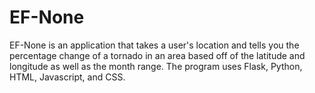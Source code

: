 # EF-None
EF-None is an application that takes a user's location and tells you the percentage change of a tornado in an area based off of the latitude and longitude as well as the month range. The program uses Flask, Python, HTML, Javascript, and CSS.







